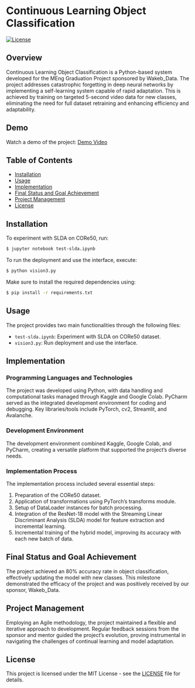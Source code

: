 # Continuous Learning Object Classification

[![License](https://img.shields.io/badge/license-MIT-blue.svg)](LICENSE)

## Overview

Continuous Learning Object Classification is a Python-based system developed for the MEng Graduation Project sponsored by Wakeb_Data. The project addresses catastrophic forgetting in deep neural networks by implementing a self-learning system capable of rapid adaptation. This is achieved by training on targeted 5-second video data for new classes, eliminating the need for full dataset retraining and enhancing efficiency and adaptability.

## Demo

Watch a demo of the project: [Demo Video](link-to-demo-video)

## Table of Contents

- [Installation](#installation)
- [Usage](#usage)
- [Implementation](#implementation)
- [Final Status and Goal Achievement](#final-status-and-goal-achievement)
- [Project Management](#project-management)
- [License](#license)

## Installation

To experiment with SLDA on CORe50, run:

```bash
$ jupyter notebook test-slda.ipynb
```

To run the deployment and use the interface, execute:

```bash
$ python vision3.py
```

Make sure to install the required dependencies using:

```bash
$ pip install -r requirements.txt
```

## Usage

The project provides two main functionalities through the following files:
- `test-slda.ipynb`: Experiment with SLDA on CORe50 dataset.
- `vision3.py`: Run deployment and use the interface.

## Implementation

### Programming Languages and Technologies

The project was developed using Python, with data handling and computational tasks managed through Kaggle and Google Colab. PyCharm served as the integrated development environment for coding and debugging. Key libraries/tools include PyTorch, cv2, Streamlit, and Avalanche.

### Development Environment

The development environment combined Kaggle, Google Colab, and PyCharm, creating a versatile platform that supported the project’s diverse needs.

### Implementation Process

The implementation process included several essential steps:
1. Preparation of the CORe50 dataset.
2. Application of transformations using PyTorch’s transforms module.
3. Setup of DataLoader instances for batch processing.
4. Integration of the ResNet-18 model with the Streaming Linear Discriminant Analysis (SLDA) model for feature extraction and incremental learning.
5. Incremental training of the hybrid model, improving its accuracy with each new batch of data.

## Final Status and Goal Achievement

The project achieved an 80% accuracy rate in object classification, effectively updating the model with new classes. This milestone demonstrated the efficacy of the project and was positively received by our sponsor, Wakeb_Data.

## Project Management

Employing an Agile methodology, the project maintained a flexible and iterative approach to development. Regular feedback sessions from the sponsor and mentor guided the project’s evolution, proving instrumental in navigating the challenges of continual learning and model adaptation.

## License

This project is licensed under the MIT License - see the [LICENSE](LICENSE) file for details.
